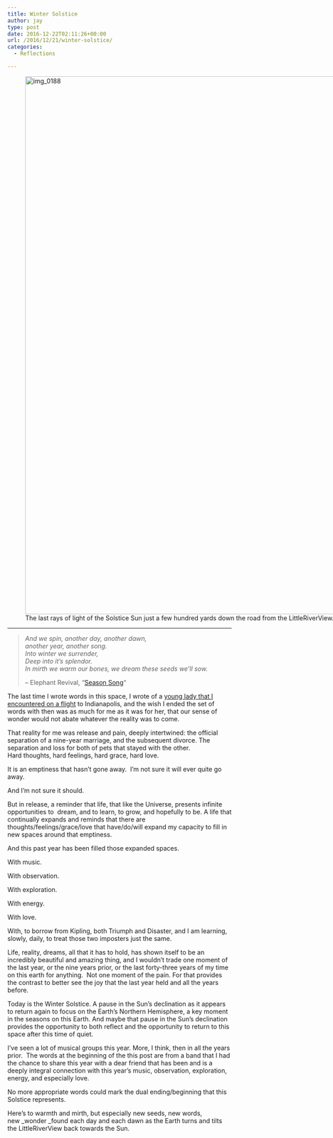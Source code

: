 ```yaml
---
title: Winter Solstice
author: jay
type: post
date: 2016-12-22T02:11:26+00:00
url: /2016/12/21/winter-solstice/
categories:
  - Reflections

---
```

<figure id="attachment_245" style="width: 1613px" class="wp-caption alignnone"><img class="alignnone size-full wp-image-245" src="https://cdn.rambleon.org/migrate/2016/12/img_0188.jpg" alt="img_0188" width="1613" height="1210" srcset="https://cdn.rambleon.org/migrate/2016/12/img_0188.jpg 1613w, https://cdn.rambleon.org/migrate/2016/12/img_0188-300x225.jpg 300w, https://cdn.rambleon.org/migrate/2016/12/img_0188-768x576.jpg 768w, https://cdn.rambleon.org/migrate/2016/12/img_0188-1024x768.jpg 1024w, https://cdn.rambleon.org/migrate/2016/12/img_0188-400x300.jpg 400w" sizes="(max-width: 709px) 85vw, (max-width: 909px) 67vw, (max-width: 1362px) 62vw, 840px" /><figcaption id="caption-attachment-245" class="wp-caption-text">The last rays of light of the Solstice Sun just a few hundred yards down the road from the LittleRiverView.</figcaption></figure>

****

> <p class="p1">
>   <em><span class="s1">And we spin, another day, another dawn,<br /> </span><span class="s1">another year, another song.<br /> </span><span class="s1">Into winter we surrender,<br /> </span><span class="s1">Deep into it’s splendor.<br /> </span><span class="s1">In mirth we warm our bones, we dream these seeds we’ll sow.<br /> </span></em>
> </p>
>
> <p class="p1">
>   &#8211; Elephant Revival, &#8220;<a href="https://open.spotify.com/track/1LoqoTbFVYJsSqsH7BHiYP">Season Song</a>&#8220;
> </p>

The last time I wrote words in this space, I wrote of a [young lady that I encountered on a flight][1] to Indianapolis, and the wish I ended the set of words with then was as much for me as it was for her, that our sense of wonder would not abate whatever the reality was to come.

That reality for me was release and pain, deeply intertwined: the official separation of a nine-year marriage, and the subsequent divorce. The separation and loss for both of pets that stayed with the other. Hard thoughts, hard feelings, hard grace, hard love.

It is an emptiness that hasn&#8217;t gone away.  I&#8217;m not sure it will ever quite go away.

And I&#8217;m not sure it should.

But in release, a reminder that life, that like the Universe, presents infinite opportunities to  dream, and to learn, to grow, and hopefully to be. A life that continually expands and reminds that there are thoughts/feelings/grace/love that have/do/will expand my capacity to fill in new spaces around that emptiness.

And this past year has been filled those expanded spaces.

With music.

With observation.

With exploration.

With energy.

With love.

With, to borrow from Kipling, both Triumph and Disaster, and I am learning, slowly, daily, to treat those two imposters just the same.

Life, reality, dreams, all that it has to hold, has shown itself to be an incredibly beautiful and amazing thing, and I wouldn&#8217;t trade one moment of the last year, or the nine years prior, or the last forty-three years of my time on this earth for anything.  Not one moment of the pain. For that provides the contrast to better see the joy that the last year held and all the years before.

Today is the Winter Solstice. A pause in the Sun&#8217;s declination as it appears to return again to focus on the Earth&#8217;s Northern Hemisphere, a key moment in the seasons on this Earth. And maybe that pause in the Sun&#8217;s declination provides the opportunity to both reflect and the opportunity to return to this space after this time of quiet.

I&#8217;ve seen a lot of musical groups this year. More, I think, then in all the years prior.  The words at the beginning of the this post are from a band that I had the chance to share this year with a dear friend that has been and is a deeply integral connection with this year&#8217;s music, observation, exploration, energy, and especially love.

No more appropriate words could mark the dual ending/beginning that this Solstice represents.

Here&#8217;s to warmth and mirth, but especially new seeds, new words, new _wonder _found each day and each dawn as the Earth turns and tilts the LittleRiverView back towards the Sun.

&nbsp;

 [1]: http://words.littleriverview.org/2015/09/09/head-in-the-clouds/